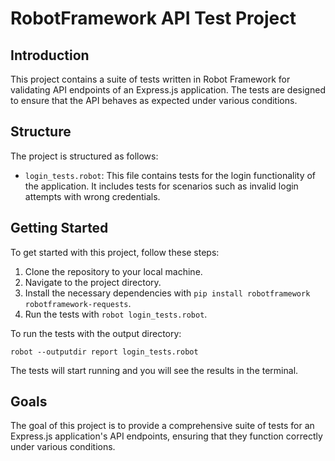 # RobotFramework API Test Project

## Introduction

This project contains a suite of tests written in Robot Framework for validating API endpoints of an Express.js application. The tests are designed to ensure that the API behaves as expected under various conditions.

## Structure

The project is structured as follows:

- `login_tests.robot`: This file contains tests for the login functionality of the application. It includes tests for scenarios such as invalid login attempts with wrong credentials.

## Getting Started

To get started with this project, follow these steps:

1. Clone the repository to your local machine.
2. Navigate to the project directory.
3. Install the necessary dependencies with `pip install robotframework robotframework-requests`.
4. Run the tests with `robot login_tests.robot`.

To run the tests with the output directory:
```
robot --outputdir report login_tests.robot
```

The tests will start running and you will see the results in the terminal.

## Goals

The goal of this project is to provide a comprehensive suite of tests for an Express.js application's API endpoints, ensuring that they function correctly under various conditions.

